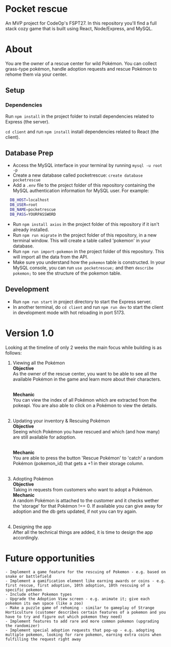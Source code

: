 # Pocket rescue
An MVP project for CodeOp's FSPT27. In this repository you'll find a full stack cozy game that is built using React, Node/Express, and MySQL.

# About
You are the owner of a rescue center for wild Pokémon. You can collect grass-type pokémon, handle adoption requests and rescue Pokémon to rehome them via your center.

## Setup

### Dependencies

Run `npm install` in the project folder to install dependencies related to Express (the server).

`cd client` and run `npm install` install dependencies related to React (the client).

## Database Prep

- Access the MySQL interface in your terminal by running `mysql -u root -p`
- Create a new database called pocketrescue: `create database pocketrescue`
- Add a `.env` file to the project folder of this repository containing the MySQL authentication information for MySQL user. For example:

```bash
  DB_HOST=localhost
  DB_USER=root
  DB_NAME=pocketrescue
  DB_PASS=YOURPASSWORD
```

- Run `npm install axios` in the project folder of this repository if it isn't already installed.
- Run `npm run migrate` in the project folder of this repository, in a new terminal window. This will create a table called 'pokemon' in your database.
- Run `npm run import-pokemon` in the project folder of this repository. This will import all the data from the API.
- Make sure you understand how the `pokemon` table is constructed. In your MySQL console, you can run `use pocketrescue;` and then `describe pokemon;` to see the structure of the pokemon table.

## Development

- Run `npm run start` in project directory to start the Express server.
- In another terminal, do `cd client` and run `npm run dev` to start the client in development mode with hot reloading in port 5173.

# Version 1.0
Looking at the timeline of only 2 weeks the main focus while building is as follows:

1. Viewing all the Pokémon <br />
    **Objective**<br />
    As the owner of the rescue center, you want to be able to see all the available Pokémon in the game and learn more about their characters.<br /><br />

    **Mechanic**<br />
    You can view the index of all Pokémon which are extracted from the pokeapi. You are also able to click on a Pokémon to view the details.<br /><br />

2. Updating your inventory & Rescuing Pokémon<br />
    **Objective**<br />
    Seeing which Pokémon you have rescued and which (and how many) are still available for adoption. <br /><br />

    **Mechanic**<br />
    You are able to press the button 'Rescue Pokémon' to 'catch' a random Pokémon (pokemon_id) that gets a +1 in their storage column. <br /><br />


3. Adopting Pokémon<br />
    **Objective**<br />
    Taking in requests from customers who want to adopt a Pokémon.<br />
    **Mechanic**<br />
    A random Pokémon is attached to the customer and it checks wether the 'storage' for that Pokémon !== 0. If available you can give away for adoption and the db gets updated, if not you can try again.<br /><br />

4. Designing the app<br />
    After all the technical things are added, it is time to design the app accordingly.
    

# Future opportunities
    - Implement a game feature for the rescuing of Pokemon - e.g. based on snake or battlefield
    - Implement a gamification element like earning awards or coins - e.g. first rescue, first adoption, 10th adoption, 10th rescuing of a specific pokemon
    - Include other Pokemon types
    - Upgrade the Adoption View screen - e.g. animate it; give each pokemon its own space (like a zoo)
    - Make a puzzle game of rehoming - similar to gameplay of Strange Horticulture (customer describes certain features of a pokemon and you have to try and figure out which pokemon they need)
    - Implement features to add rare and more common pokemon (upgrading the randomizer)
    - Implement special adoption requests that pop-up - e.g. adopting multiple pokemon, looking for rare pokemon, earning extra coins when fulfilling the request right away
